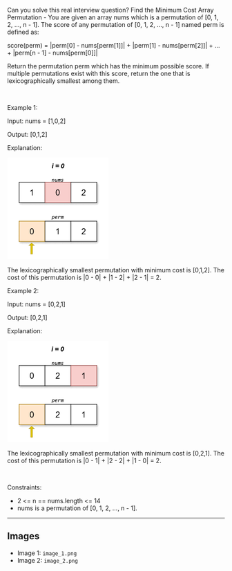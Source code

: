 Can you solve this real interview question? Find the Minimum Cost Array Permutation - You are given an array nums which is a permutation of [0, 1, 2, ..., n - 1]. The score of any permutation of [0, 1, 2, ..., n - 1] named perm is defined as:

score(perm) = |perm[0] - nums[perm[1]]| + |perm[1] - nums[perm[2]]| + ... + |perm[n - 1] - nums[perm[0]]|

Return the permutation perm which has the minimum possible score. If multiple permutations exist with this score, return the one that is lexicographically smallest among them.

 

Example 1:

Input: nums = [1,0,2]

Output: [0,1,2]

Explanation:

![Example 1](./image_1.png)

The lexicographically smallest permutation with minimum cost is [0,1,2]. The cost of this permutation is |0 - 0| + |1 - 2| + |2 - 1| = 2.

Example 2:

Input: nums = [0,2,1]

Output: [0,2,1]

Explanation:

![Example 2](./image_2.png)

The lexicographically smallest permutation with minimum cost is [0,2,1]. The cost of this permutation is |0 - 1| + |2 - 2| + |1 - 0| = 2.

 

Constraints:

 * 2 <= n == nums.length <= 14
 * nums is a permutation of [0, 1, 2, ..., n - 1].

---

## Images

- Image 1: `image_1.png`
- Image 2: `image_2.png`

